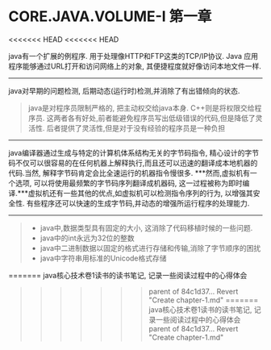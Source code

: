 CORE.JAVA.VOLUME-I 第一章
==================
<<<<<<< HEAD
<<<<<<< HEAD

java有一个扩展的例程序. 用于处理像HTTP和FTP这类的TCP/IP协议. Java 应用程序能够通过URL打开和访问网络上的对象, 其便捷程度就好像访问本地文件一样.

---

java对早期的问题检测, 后期动态(运行时)检测,并消除了有出错倾向的状态. 
> java是对程序员限制严格的, 把主动权交给java本身. C++则是将权限交给程序员. 这两者各有好处,前者能避免程序员写出低级错误的代码,但是降低了灵活性. 后者提供了灵活性,但是对于没有经验的程序员是一种负担

---

java编译器通过生成与特定的计算机体系结构无关的字节码指令, 精心设计的字节码不仅可以很容易的在任何机器上解释执行,而且还可以迅速的翻译成本地机器的代码.当然, 解释字节码肯定会比全速运行的机器指令慢很多. ***然而,虚拟机有一个选项, 可以将使用最频繁的字节码序列翻译成机器码, 这一过程被称为即时编译.***虚拟机还有一些其他的优点,如虚拟机可以检测指令序列的行为, 以增强其安全性. 有些程序还可以快速的生成字节码,并动态的增强所运行程序的处理能力.

---

>* java中,数据类型具有固定的大小, 这消除了代码移植时候的一些问题. 
>* java中的int永远为32位的整数
>* java中二进制数据以固定的格式进行存储和传输,消除了字节顺序的困扰
>* java中字符串用标准的Unicode格式存储











=======
java核心技术卷1读书的读书笔记, 记录一些阅读过程中的心得体会
>>>>>>> parent of 84c1d37... Revert "Create chapter-1.md"
=======
java核心技术卷1读书的读书笔记, 记录一些阅读过程中的心得体会
>>>>>>> parent of 84c1d37... Revert "Create chapter-1.md"



